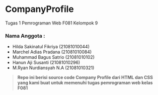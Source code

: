 # CompanyProfile
Tugas 1 Pemrograman Web F081 Kelompok 9
### Nama Anggota :
- Hilda Sakinatul Fikriya (21081010044)
- Marchel Adias Pradana   (21081010084)
- Muhammad Bagus Satrio   (21081010102)
- Hanun Aji Susanti       (21081010296)
- M.Ryan Nurdiansyah N.A  (21081010321)

> **Repo ini berisi source code Company Profile dari HTML dan CSS yang kami buat untuk memenuhi tugas pemrograman web kelas F081**
